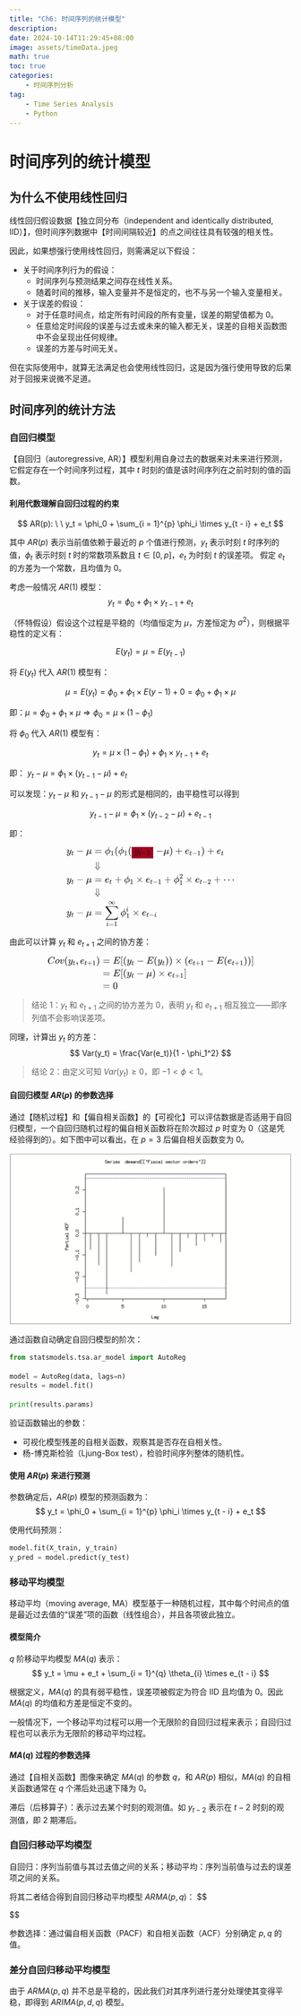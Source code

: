 ```yaml
---
title: "Ch6: 时间序列的统计模型"
description: 
date: 2024-10-14T11:29:45+08:00
image: assets/timeData.jpeg
math: true
toc: true
categories:
    - 时间序列分析
tag:
    - Time Series Analysis
    - Python
---
```


# 时间序列的统计模型
## 为什么不使用线性回归

线性回归假设数据【独立同分布（independent and identically distributed, IID）】，但时间序列数据中【时间间隔较近】的点之间往往具有较强的相关性。

因此，如果想强行使用线性回归，则需满足以下假设：
- 关于时间序列行为的假设：
    - 时间序列与预测结果之间存在线性关系。
    - 随着时间的推移，输入变量并不是恒定的，也不与另一个输入变量相关。
- 关于误差的假设：
    - 对于任意时间点，给定所有时间段的所有变量，误差的期望值都为 0。
    - 任意给定时间段的误差与过去或未来的输入都无关，误差的自相关函数图中不会呈现出任何规律。
    - 误差的方差与时间无关。

但在实际使用中，就算无法满足也会使用线性回归，这是因为强行使用导致的后果对于回报来说微不足道。

## 时间序列的统计方法
### 自回归模型

【自回归（autoregressive, AR）】模型利用自身过去的数据来对未来进行预测，它假定存在一个时间序列过程，其中 $t$ 时刻的值是该时间序列在之前时刻的值的函数。

#### 利用代数理解自回归过程的约束

$$
AR(p): \ \ y_t = \phi_0 + \sum_{i = 1}^{p} \phi_i \times y_{t - i} + e_t
$$

其中 $AR(p)$ 表示当前值依赖于最近的 $p$ 个值进行预测，$y_t$ 表示时刻 $t$ 时序列的值，$\phi_t$ 表示时刻 $t$ 时的常数项系数且 $t \in [0, p]$，$e_t$ 为时刻 $t$ 的误差项。
假定 $e_t$ 的方差为一个常数，且均值为 $0$。

考虑一般情况 $AR(1)$ 模型：
$$
y_t = \phi_0 + \phi_1 \times y_{t - 1} + e_t
$$

（怀特假设）假设这个过程是平稳的（均值恒定为 $\mu$，方差恒定为 $\sigma^2$），则根据平稳性的定义有：

$$E(y_t) = \mu = E(y_{t - 1})$$

将 $E(y_t)$ 代入 $AR(1)$ 模型有：

$$
\mu = E(y_t) = \phi_0 + \phi_1 \times E(y - 1) + 0 = \phi_0 + \phi_1 \times \mu
$$

即：$\mu = \phi_0 + \phi_1 \times \mu \Rightarrow \phi_0 = \mu \times (1 - \phi_1)$

将 $\phi_0$ 代入 $AR(1)$ 模型有：

$$
y_t = \mu \times (1 - \phi_1) + \phi_1 \times y_{t - 1} + e_t
$$

即： $y_t - \mu = \phi_1 \times (y_{t - 1} - \mu) + e_t$

可以发现：$y_t - \mu$ 和 $y_{t - 1} - \mu$ 的形式是相同的，由平稳性可以得到 

$$y_{t - 1} - \mu = \phi_1 \times (y_{t - 2} - \mu) + e_{t - 1}$$

即：

<div style='display: flex; justify-content: center;'>
<svg xmlns="http://www.w3.org/2000/svg" width="39.273ex" height="18.921ex" viewBox="0 -4431.5 17358.8 8362.9" xmlns:xlink="http://www.w3.org/1999/xlink" aria-hidden="true" style=""><defs><path id="MJX-488-TEX-I-1D466" d="M21 287Q21 301 36 335T84 406T158 442Q199 442 224 419T250 355Q248 336 247 334Q247 331 231 288T198 191T182 105Q182 62 196 45T238 27Q261 27 281 38T312 61T339 94Q339 95 344 114T358 173T377 247Q415 397 419 404Q432 431 462 431Q475 431 483 424T494 412T496 403Q496 390 447 193T391 -23Q363 -106 294 -155T156 -205Q111 -205 77 -183T43 -117Q43 -95 50 -80T69 -58T89 -48T106 -45Q150 -45 150 -87Q150 -107 138 -122T115 -142T102 -147L99 -148Q101 -153 118 -160T152 -167H160Q177 -167 186 -165Q219 -156 247 -127T290 -65T313 -9T321 21L315 17Q309 13 296 6T270 -6Q250 -11 231 -11Q185 -11 150 11T104 82Q103 89 103 113Q103 170 138 262T173 379Q173 380 173 381Q173 390 173 393T169 400T158 404H154Q131 404 112 385T82 344T65 302T57 280Q55 278 41 278H27Q21 284 21 287Z"></path><path id="MJX-488-TEX-I-1D461" d="M26 385Q19 392 19 395Q19 399 22 411T27 425Q29 430 36 430T87 431H140L159 511Q162 522 166 540T173 566T179 586T187 603T197 615T211 624T229 626Q247 625 254 615T261 596Q261 589 252 549T232 470L222 433Q222 431 272 431H323Q330 424 330 420Q330 398 317 385H210L174 240Q135 80 135 68Q135 26 162 26Q197 26 230 60T283 144Q285 150 288 151T303 153H307Q322 153 322 145Q322 142 319 133Q314 117 301 95T267 48T216 6T155 -11Q125 -11 98 4T59 56Q57 64 57 83V101L92 241Q127 382 128 383Q128 385 77 385H26Z"></path><path id="MJX-488-TEX-N-2212" d="M84 237T84 250T98 270H679Q694 262 694 250T679 230H98Q84 237 84 250Z"></path><path id="MJX-488-TEX-I-1D707" d="M58 -216Q44 -216 34 -208T23 -186Q23 -176 96 116T173 414Q186 442 219 442Q231 441 239 435T249 423T251 413Q251 401 220 279T187 142Q185 131 185 107V99Q185 26 252 26Q261 26 270 27T287 31T302 38T315 45T327 55T338 65T348 77T356 88T365 100L372 110L408 253Q444 395 448 404Q461 431 491 431Q504 431 512 424T523 412T525 402L449 84Q448 79 448 68Q448 43 455 35T476 26Q485 27 496 35Q517 55 537 131Q543 151 547 152Q549 153 557 153H561Q580 153 580 144Q580 138 575 117T555 63T523 13Q510 0 491 -8Q483 -10 467 -10Q446 -10 429 -4T402 11T385 29T376 44T374 51L368 45Q362 39 350 30T324 12T288 -4T246 -11Q199 -11 153 12L129 -85Q108 -167 104 -180T92 -202Q76 -216 58 -216Z"></path><path id="MJX-488-TEX-N-3D" d="M56 347Q56 360 70 367H707Q722 359 722 347Q722 336 708 328L390 327H72Q56 332 56 347ZM56 153Q56 168 72 173H708Q722 163 722 153Q722 140 707 133H70Q56 140 56 153Z"></path><path id="MJX-488-TEX-I-1D719" d="M409 688Q413 694 421 694H429H442Q448 688 448 686Q448 679 418 563Q411 535 404 504T392 458L388 442Q388 441 397 441T429 435T477 418Q521 397 550 357T579 260T548 151T471 65T374 11T279 -10H275L251 -105Q245 -128 238 -160Q230 -192 227 -198T215 -205H209Q189 -205 189 -198Q189 -193 211 -103L234 -11Q234 -10 226 -10Q221 -10 206 -8T161 6T107 36T62 89T43 171Q43 231 76 284T157 370T254 422T342 441Q347 441 348 445L378 567Q409 686 409 688ZM122 150Q122 116 134 91T167 53T203 35T237 27H244L337 404Q333 404 326 403T297 395T255 379T211 350T170 304Q152 276 137 237Q122 191 122 150ZM500 282Q500 320 484 347T444 385T405 400T381 404H378L332 217L284 29Q284 27 285 27Q293 27 317 33T357 47Q400 66 431 100T475 170T494 234T500 282Z"></path><path id="MJX-488-TEX-N-31" d="M213 578L200 573Q186 568 160 563T102 556H83V602H102Q149 604 189 617T245 641T273 663Q275 666 285 666Q294 666 302 660V361L303 61Q310 54 315 52T339 48T401 46H427V0H416Q395 3 257 3Q121 3 100 0H88V46H114Q136 46 152 46T177 47T193 50T201 52T207 57T213 61V578Z"></path><path id="MJX-488-TEX-N-28" d="M94 250Q94 319 104 381T127 488T164 576T202 643T244 695T277 729T302 750H315H319Q333 750 333 741Q333 738 316 720T275 667T226 581T184 443T167 250T184 58T225 -81T274 -167T316 -220T333 -241Q333 -250 318 -250H315H302L274 -226Q180 -141 137 -14T94 250Z"></path><path id="MJX-488-TEX-N-32" d="M109 429Q82 429 66 447T50 491Q50 562 103 614T235 666Q326 666 387 610T449 465Q449 422 429 383T381 315T301 241Q265 210 201 149L142 93L218 92Q375 92 385 97Q392 99 409 186V189H449V186Q448 183 436 95T421 3V0H50V19V31Q50 38 56 46T86 81Q115 113 136 137Q145 147 170 174T204 211T233 244T261 278T284 308T305 340T320 369T333 401T340 431T343 464Q343 527 309 573T212 619Q179 619 154 602T119 569T109 550Q109 549 114 549Q132 549 151 535T170 489Q170 464 154 447T109 429Z"></path><path id="MJX-488-TEX-N-29" d="M60 749L64 750Q69 750 74 750H86L114 726Q208 641 251 514T294 250Q294 182 284 119T261 12T224 -76T186 -143T145 -194T113 -227T90 -246Q87 -249 86 -250H74Q66 -250 63 -250T58 -247T55 -238Q56 -237 66 -225Q221 -64 221 250T66 725Q56 737 55 738Q55 746 60 749Z"></path><path id="MJX-488-TEX-N-2B" d="M56 237T56 250T70 270H369V420L370 570Q380 583 389 583Q402 583 409 568V270H707Q722 262 722 250T707 230H409V-68Q401 -82 391 -82H389H387Q375 -82 369 -68V230H70Q56 237 56 250Z"></path><path id="MJX-488-TEX-I-1D452" d="M39 168Q39 225 58 272T107 350T174 402T244 433T307 442H310Q355 442 388 420T421 355Q421 265 310 237Q261 224 176 223Q139 223 138 221Q138 219 132 186T125 128Q125 81 146 54T209 26T302 45T394 111Q403 121 406 121Q410 121 419 112T429 98T420 82T390 55T344 24T281 -1T205 -11Q126 -11 83 42T39 168ZM373 353Q367 405 305 405Q272 405 244 391T199 357T170 316T154 280T149 261Q149 260 169 260Q282 260 327 284T373 353Z"></path><path id="MJX-488-TEX-N-21D3" d="M401 694Q412 694 422 681V375L423 70L435 81Q487 130 551 162Q564 170 570 170Q572 170 579 163V150Q579 138 577 135T564 126Q541 114 518 99T453 48T374 -46T318 -177Q313 -194 305 -194T293 -178T272 -119T225 -31Q158 70 46 126Q35 132 33 135T31 150V163Q38 170 40 170Q46 170 59 162Q122 131 176 81L188 70V375L189 681Q199 694 208 694Q219 694 228 680V352L229 25L238 12Q279 -42 305 -102Q344 -23 373 13L382 25V678Q387 692 401 694Z"></path><path id="MJX-488-TEX-N-D7" d="M630 29Q630 9 609 9Q604 9 587 25T493 118L389 222L284 117Q178 13 175 11Q171 9 168 9Q160 9 154 15T147 29Q147 36 161 51T255 146L359 250L255 354Q174 435 161 449T147 471Q147 480 153 485T168 490Q173 490 175 489Q178 487 284 383L389 278L493 382Q570 459 587 475T609 491Q630 491 630 471Q630 464 620 453T522 355L418 250L522 145Q606 61 618 48T630 29Z"></path><path id="MJX-488-TEX-N-22EF" d="M78 250Q78 274 95 292T138 310Q162 310 180 294T199 251Q199 226 182 208T139 190T96 207T78 250ZM525 250Q525 274 542 292T585 310Q609 310 627 294T646 251Q646 226 629 208T586 190T543 207T525 250ZM972 250Q972 274 989 292T1032 310Q1056 310 1074 294T1093 251Q1093 226 1076 208T1033 190T990 207T972 250Z"></path><path id="MJX-488-TEX-LO-2211" d="M60 948Q63 950 665 950H1267L1325 815Q1384 677 1388 669H1348L1341 683Q1320 724 1285 761Q1235 809 1174 838T1033 881T882 898T699 902H574H543H251L259 891Q722 258 724 252Q725 250 724 246Q721 243 460 -56L196 -356Q196 -357 407 -357Q459 -357 548 -357T676 -358Q812 -358 896 -353T1063 -332T1204 -283T1307 -196Q1328 -170 1348 -124H1388Q1388 -125 1381 -145T1356 -210T1325 -294L1267 -449L666 -450Q64 -450 61 -448Q55 -446 55 -439Q55 -437 57 -433L590 177Q590 178 557 222T452 366T322 544L56 909L55 924Q55 945 60 948Z"></path><path id="MJX-488-TEX-I-1D456" d="M184 600Q184 624 203 642T247 661Q265 661 277 649T290 619Q290 596 270 577T226 557Q211 557 198 567T184 600ZM21 287Q21 295 30 318T54 369T98 420T158 442Q197 442 223 419T250 357Q250 340 236 301T196 196T154 83Q149 61 149 51Q149 26 166 26Q175 26 185 29T208 43T235 78T260 137Q263 149 265 151T282 153Q302 153 302 143Q302 135 293 112T268 61T223 11T161 -11Q129 -11 102 10T74 74Q74 91 79 106T122 220Q160 321 166 341T173 380Q173 404 156 404H154Q124 404 99 371T61 287Q60 286 59 284T58 281T56 279T53 278T49 278T41 278H27Q21 284 21 287Z"></path><path id="MJX-488-TEX-N-221E" d="M55 217Q55 305 111 373T254 442Q342 442 419 381Q457 350 493 303L507 284L514 294Q618 442 747 442Q833 442 888 374T944 214Q944 128 889 59T743 -11Q657 -11 580 50Q542 81 506 128L492 147L485 137Q381 -11 252 -11Q166 -11 111 57T55 217ZM907 217Q907 285 869 341T761 397Q740 397 720 392T682 378T648 359T619 335T594 310T574 285T559 263T548 246L543 238L574 198Q605 158 622 138T664 94T714 61T765 51Q827 51 867 100T907 217ZM92 214Q92 145 131 89T239 33Q357 33 456 193L425 233Q364 312 334 337Q285 380 233 380Q171 380 132 331T92 214Z"></path></defs><g stroke="currentColor" fill="currentColor" stroke-width="0" transform="matrix(1 0 0 -1 0 0)"><g data-mml-node="math"><g data-mml-node="mtable"><g data-mml-node="mtr" transform="translate(0, 3681.5)"><g data-mml-node="mtd"><g data-mml-node="msub"><g data-mml-node="mi"><use xlink:href="#MJX-488-TEX-I-1D466"></use></g><g data-mml-node="mi" transform="translate(490, -150) scale(0.707)"><use xlink:href="#MJX-488-TEX-I-1D461"></use></g></g><g data-mml-node="mo" transform="translate(1017.5, 0)"><use xlink:href="#MJX-488-TEX-N-2212"></use></g><g data-mml-node="mi" transform="translate(2017.7, 0)"><use xlink:href="#MJX-488-TEX-I-1D707"></use></g></g><g data-mml-node="mtd" transform="translate(2620.7, 0)"><g data-mml-node="mi"></g><g data-mml-node="mo" transform="translate(277.8, 0)"><use xlink:href="#MJX-488-TEX-N-3D"></use></g><g data-mml-node="msub" transform="translate(1333.6, 0)"><g data-mml-node="mi"><use xlink:href="#MJX-488-TEX-I-1D719"></use></g><g data-mml-node="mn" transform="translate(596, -150) scale(0.707)"><use xlink:href="#MJX-488-TEX-N-31"></use></g></g><g data-mml-node="mo" transform="translate(2333.1, 0)"><use xlink:href="#MJX-488-TEX-N-28"></use></g><g data-mml-node="msub" transform="translate(2722.1, 0)"><g data-mml-node="mi"><use xlink:href="#MJX-488-TEX-I-1D719"></use></g><g data-mml-node="mn" transform="translate(596, -150) scale(0.707)"><use xlink:href="#MJX-488-TEX-N-31"></use></g></g><g data-mml-node="mo" transform="translate(3721.7, 0)"><use xlink:href="#MJX-488-TEX-N-28"></use></g><g data-mml-node="TeXAtom" data-mjx-texclass="REL" transform="translate(4110.7, 0)"><g data-mml-node="mpadded"><rect fill="#a0021f" x="0" y="-470.6" width="2224.1" height="1175.1" data-bgcolor="true"></rect><g transform="translate(262.6, 0)"><g data-mml-node="TeXAtom" data-mjx-texclass="ORD"><g data-mml-node="msub"><g data-mml-node="mi"><use xlink:href="#MJX-488-TEX-I-1D466"></use></g><g data-mml-node="TeXAtom" transform="translate(490, -150) scale(0.707)" data-mjx-texclass="ORD"><g data-mml-node="mi"><use xlink:href="#MJX-488-TEX-I-1D461"></use></g><g data-mml-node="mo" transform="translate(361, 0)"><use xlink:href="#MJX-488-TEX-N-2212"></use></g><g data-mml-node="mn" transform="translate(1139, 0)"><use xlink:href="#MJX-488-TEX-N-32"></use></g></g></g></g></g></g></g><g data-mml-node="mo" transform="translate(6612.5, 0)"><use xlink:href="#MJX-488-TEX-N-2212"></use></g><g data-mml-node="mi" transform="translate(7390.5, 0)"><use xlink:href="#MJX-488-TEX-I-1D707"></use></g><g data-mml-node="mo" transform="translate(7993.5, 0)"><use xlink:href="#MJX-488-TEX-N-29"></use></g><g data-mml-node="mo" transform="translate(8604.8, 0)"><use xlink:href="#MJX-488-TEX-N-2B"></use></g><g data-mml-node="msub" transform="translate(9605, 0)"><g data-mml-node="mi"><use xlink:href="#MJX-488-TEX-I-1D452"></use></g><g data-mml-node="TeXAtom" transform="translate(466, -150) scale(0.707)" data-mjx-texclass="ORD"><g data-mml-node="mi"><use xlink:href="#MJX-488-TEX-I-1D461"></use></g><g data-mml-node="mo" transform="translate(361, 0)"><use xlink:href="#MJX-488-TEX-N-2212"></use></g><g data-mml-node="mn" transform="translate(1139, 0)"><use xlink:href="#MJX-488-TEX-N-31"></use></g></g></g><g data-mml-node="mo" transform="translate(11279.9, 0)"><use xlink:href="#MJX-488-TEX-N-29"></use></g><g data-mml-node="mo" transform="translate(11891.2, 0)"><use xlink:href="#MJX-488-TEX-N-2B"></use></g><g data-mml-node="msub" transform="translate(12891.4, 0)"><g data-mml-node="mi"><use xlink:href="#MJX-488-TEX-I-1D452"></use></g><g data-mml-node="mi" transform="translate(466, -150) scale(0.707)"><use xlink:href="#MJX-488-TEX-I-1D461"></use></g></g></g></g><g data-mml-node="mtr" transform="translate(0, 2160.9)"><g data-mml-node="mtd" transform="translate(2620.7, 0)"></g><g data-mml-node="mtd" transform="translate(2620.7, 0)"><g data-mml-node="mi"></g><g data-mml-node="mo" transform="translate(277.8, 0)"><use xlink:href="#MJX-488-TEX-N-21D3"></use></g></g></g><g data-mml-node="mtr" transform="translate(0, 727)"><g data-mml-node="mtd"><g data-mml-node="msub"><g data-mml-node="mi"><use xlink:href="#MJX-488-TEX-I-1D466"></use></g><g data-mml-node="mi" transform="translate(490, -150) scale(0.707)"><use xlink:href="#MJX-488-TEX-I-1D461"></use></g></g><g data-mml-node="mo" transform="translate(1017.5, 0)"><use xlink:href="#MJX-488-TEX-N-2212"></use></g><g data-mml-node="mi" transform="translate(2017.7, 0)"><use xlink:href="#MJX-488-TEX-I-1D707"></use></g></g><g data-mml-node="mtd" transform="translate(2620.7, 0)"><g data-mml-node="mi"></g><g data-mml-node="mo" transform="translate(277.8, 0)"><use xlink:href="#MJX-488-TEX-N-3D"></use></g><g data-mml-node="msub" transform="translate(1333.6, 0)"><g data-mml-node="mi"><use xlink:href="#MJX-488-TEX-I-1D452"></use></g><g data-mml-node="mi" transform="translate(466, -150) scale(0.707)"><use xlink:href="#MJX-488-TEX-I-1D461"></use></g></g><g data-mml-node="mo" transform="translate(2327, 0)"><use xlink:href="#MJX-488-TEX-N-2B"></use></g><g data-mml-node="msub" transform="translate(3327.3, 0)"><g data-mml-node="mi"><use xlink:href="#MJX-488-TEX-I-1D719"></use></g><g data-mml-node="mn" transform="translate(596, -150) scale(0.707)"><use xlink:href="#MJX-488-TEX-N-31"></use></g></g><g data-mml-node="mo" transform="translate(4549, 0)"><use xlink:href="#MJX-488-TEX-N-D7"></use></g><g data-mml-node="msub" transform="translate(5549.3, 0)"><g data-mml-node="mi"><use xlink:href="#MJX-488-TEX-I-1D452"></use></g><g data-mml-node="TeXAtom" transform="translate(466, -150) scale(0.707)" data-mjx-texclass="ORD"><g data-mml-node="mi"><use xlink:href="#MJX-488-TEX-I-1D461"></use></g><g data-mml-node="mo" transform="translate(361, 0)"><use xlink:href="#MJX-488-TEX-N-2212"></use></g><g data-mml-node="mn" transform="translate(1139, 0)"><use xlink:href="#MJX-488-TEX-N-31"></use></g></g></g><g data-mml-node="mo" transform="translate(7446.4, 0)"><use xlink:href="#MJX-488-TEX-N-2B"></use></g><g data-mml-node="msubsup" transform="translate(8446.7, 0)"><g data-mml-node="mi"><use xlink:href="#MJX-488-TEX-I-1D719"></use></g><g data-mml-node="mn" transform="translate(596, 413) scale(0.707)"><use xlink:href="#MJX-488-TEX-N-32"></use></g><g data-mml-node="mn" transform="translate(596, -247) scale(0.707)"><use xlink:href="#MJX-488-TEX-N-31"></use></g></g><g data-mml-node="mo" transform="translate(9668.4, 0)"><use xlink:href="#MJX-488-TEX-N-D7"></use></g><g data-mml-node="msub" transform="translate(10668.7, 0)"><g data-mml-node="mi"><use xlink:href="#MJX-488-TEX-I-1D452"></use></g><g data-mml-node="TeXAtom" transform="translate(466, -150) scale(0.707)" data-mjx-texclass="ORD"><g data-mml-node="mi"><use xlink:href="#MJX-488-TEX-I-1D461"></use></g><g data-mml-node="mo" transform="translate(361, 0)"><use xlink:href="#MJX-488-TEX-N-2212"></use></g><g data-mml-node="mn" transform="translate(1139, 0)"><use xlink:href="#MJX-488-TEX-N-32"></use></g></g></g><g data-mml-node="mo" transform="translate(12565.8, 0)"><use xlink:href="#MJX-488-TEX-N-2B"></use></g><g data-mml-node="mo" transform="translate(13566, 0)"><use xlink:href="#MJX-488-TEX-N-22EF"></use></g></g></g><g data-mml-node="mtr" transform="translate(0, -573)"><g data-mml-node="mtd" transform="translate(2620.7, 0)"></g><g data-mml-node="mtd" transform="translate(2620.7, 0)"><g data-mml-node="mi"></g><g data-mml-node="mo" transform="translate(277.8, 0)"><use xlink:href="#MJX-488-TEX-N-21D3"></use></g></g></g><g data-mml-node="mtr" transform="translate(0, -2685.6)"><g data-mml-node="mtd"><g data-mml-node="msub"><g data-mml-node="mi"><use xlink:href="#MJX-488-TEX-I-1D466"></use></g><g data-mml-node="mi" transform="translate(490, -150) scale(0.707)"><use xlink:href="#MJX-488-TEX-I-1D461"></use></g></g><g data-mml-node="mo" transform="translate(1017.5, 0)"><use xlink:href="#MJX-488-TEX-N-2212"></use></g><g data-mml-node="mi" transform="translate(2017.7, 0)"><use xlink:href="#MJX-488-TEX-I-1D707"></use></g></g><g data-mml-node="mtd" transform="translate(2620.7, 0)"><g data-mml-node="mi"></g><g data-mml-node="mo" transform="translate(277.8, 0)"><use xlink:href="#MJX-488-TEX-N-3D"></use></g><g data-mml-node="munderover" transform="translate(1333.6, 0)"><g data-mml-node="mo"><use xlink:href="#MJX-488-TEX-LO-2211"></use></g><g data-mml-node="TeXAtom" transform="translate(148.2, -1087.9) scale(0.707)" data-mjx-texclass="ORD"><g data-mml-node="mi"><use xlink:href="#MJX-488-TEX-I-1D456"></use></g><g data-mml-node="mo" transform="translate(345, 0)"><use xlink:href="#MJX-488-TEX-N-3D"></use></g><g data-mml-node="mn" transform="translate(1123, 0)"><use xlink:href="#MJX-488-TEX-N-31"></use></g></g><g data-mml-node="TeXAtom" transform="translate(368.4, 1150) scale(0.707)" data-mjx-texclass="ORD"><g data-mml-node="mi"><use xlink:href="#MJX-488-TEX-N-221E"></use></g></g></g><g data-mml-node="msubsup" transform="translate(2944.2, 0)"><g data-mml-node="mi"><use xlink:href="#MJX-488-TEX-I-1D719"></use></g><g data-mml-node="mi" transform="translate(596, 413) scale(0.707)"><use xlink:href="#MJX-488-TEX-I-1D456"></use></g><g data-mml-node="mn" transform="translate(596, -247) scale(0.707)"><use xlink:href="#MJX-488-TEX-N-31"></use></g></g><g data-mml-node="mo" transform="translate(4166, 0)"><use xlink:href="#MJX-488-TEX-N-D7"></use></g><g data-mml-node="msub" transform="translate(5166.2, 0)"><g data-mml-node="mi"><use xlink:href="#MJX-488-TEX-I-1D452"></use></g><g data-mml-node="TeXAtom" transform="translate(466, -150) scale(0.707)" data-mjx-texclass="ORD"><g data-mml-node="mi"><use xlink:href="#MJX-488-TEX-I-1D461"></use></g><g data-mml-node="mo" transform="translate(361, 0)"><use xlink:href="#MJX-488-TEX-N-2212"></use></g><g data-mml-node="mi" transform="translate(1139, 0)"><use xlink:href="#MJX-488-TEX-I-1D456"></use></g></g></g></g></g></g></g></g></svg>
</div>

由此可以计算 $y_{t}$ 和 $e_{t + 1}$ 之间的协方差：

<div style='display: flex; justify-content: center;'>
<svg xmlns="http://www.w3.org/2000/svg" width="48.245ex" height="8.145ex" viewBox="0 -2050 21324.2 3600" xmlns:xlink="http://www.w3.org/1999/xlink" aria-hidden="true" style=""><defs><path id="MJX-690-TEX-I-1D436" d="M50 252Q50 367 117 473T286 641T490 704Q580 704 633 653Q642 643 648 636T656 626L657 623Q660 623 684 649Q691 655 699 663T715 679T725 690L740 705H746Q760 705 760 698Q760 694 728 561Q692 422 692 421Q690 416 687 415T669 413H653Q647 419 647 422Q647 423 648 429T650 449T651 481Q651 552 619 605T510 659Q484 659 454 652T382 628T299 572T226 479Q194 422 175 346T156 222Q156 108 232 58Q280 24 350 24Q441 24 512 92T606 240Q610 253 612 255T628 257Q648 257 648 248Q648 243 647 239Q618 132 523 55T319 -22Q206 -22 128 53T50 252Z"></path><path id="MJX-690-TEX-I-1D45C" d="M201 -11Q126 -11 80 38T34 156Q34 221 64 279T146 380Q222 441 301 441Q333 441 341 440Q354 437 367 433T402 417T438 387T464 338T476 268Q476 161 390 75T201 -11ZM121 120Q121 70 147 48T206 26Q250 26 289 58T351 142Q360 163 374 216T388 308Q388 352 370 375Q346 405 306 405Q243 405 195 347Q158 303 140 230T121 120Z"></path><path id="MJX-690-TEX-I-1D463" d="M173 380Q173 405 154 405Q130 405 104 376T61 287Q60 286 59 284T58 281T56 279T53 278T49 278T41 278H27Q21 284 21 287Q21 294 29 316T53 368T97 419T160 441Q202 441 225 417T249 361Q249 344 246 335Q246 329 231 291T200 202T182 113Q182 86 187 69Q200 26 250 26Q287 26 319 60T369 139T398 222T409 277Q409 300 401 317T383 343T365 361T357 383Q357 405 376 424T417 443Q436 443 451 425T467 367Q467 340 455 284T418 159T347 40T241 -11Q177 -11 139 22Q102 54 102 117Q102 148 110 181T151 298Q173 362 173 380Z"></path><path id="MJX-690-TEX-N-28" d="M94 250Q94 319 104 381T127 488T164 576T202 643T244 695T277 729T302 750H315H319Q333 750 333 741Q333 738 316 720T275 667T226 581T184 443T167 250T184 58T225 -81T274 -167T316 -220T333 -241Q333 -250 318 -250H315H302L274 -226Q180 -141 137 -14T94 250Z"></path><path id="MJX-690-TEX-I-1D466" d="M21 287Q21 301 36 335T84 406T158 442Q199 442 224 419T250 355Q248 336 247 334Q247 331 231 288T198 191T182 105Q182 62 196 45T238 27Q261 27 281 38T312 61T339 94Q339 95 344 114T358 173T377 247Q415 397 419 404Q432 431 462 431Q475 431 483 424T494 412T496 403Q496 390 447 193T391 -23Q363 -106 294 -155T156 -205Q111 -205 77 -183T43 -117Q43 -95 50 -80T69 -58T89 -48T106 -45Q150 -45 150 -87Q150 -107 138 -122T115 -142T102 -147L99 -148Q101 -153 118 -160T152 -167H160Q177 -167 186 -165Q219 -156 247 -127T290 -65T313 -9T321 21L315 17Q309 13 296 6T270 -6Q250 -11 231 -11Q185 -11 150 11T104 82Q103 89 103 113Q103 170 138 262T173 379Q173 380 173 381Q173 390 173 393T169 400T158 404H154Q131 404 112 385T82 344T65 302T57 280Q55 278 41 278H27Q21 284 21 287Z"></path><path id="MJX-690-TEX-I-1D461" d="M26 385Q19 392 19 395Q19 399 22 411T27 425Q29 430 36 430T87 431H140L159 511Q162 522 166 540T173 566T179 586T187 603T197 615T211 624T229 626Q247 625 254 615T261 596Q261 589 252 549T232 470L222 433Q222 431 272 431H323Q330 424 330 420Q330 398 317 385H210L174 240Q135 80 135 68Q135 26 162 26Q197 26 230 60T283 144Q285 150 288 151T303 153H307Q322 153 322 145Q322 142 319 133Q314 117 301 95T267 48T216 6T155 -11Q125 -11 98 4T59 56Q57 64 57 83V101L92 241Q127 382 128 383Q128 385 77 385H26Z"></path><path id="MJX-690-TEX-N-2C" d="M78 35T78 60T94 103T137 121Q165 121 187 96T210 8Q210 -27 201 -60T180 -117T154 -158T130 -185T117 -194Q113 -194 104 -185T95 -172Q95 -168 106 -156T131 -126T157 -76T173 -3V9L172 8Q170 7 167 6T161 3T152 1T140 0Q113 0 96 17Z"></path><path id="MJX-690-TEX-I-1D452" d="M39 168Q39 225 58 272T107 350T174 402T244 433T307 442H310Q355 442 388 420T421 355Q421 265 310 237Q261 224 176 223Q139 223 138 221Q138 219 132 186T125 128Q125 81 146 54T209 26T302 45T394 111Q403 121 406 121Q410 121 419 112T429 98T420 82T390 55T344 24T281 -1T205 -11Q126 -11 83 42T39 168ZM373 353Q367 405 305 405Q272 405 244 391T199 357T170 316T154 280T149 261Q149 260 169 260Q282 260 327 284T373 353Z"></path><path id="MJX-690-TEX-N-2B" d="M56 237T56 250T70 270H369V420L370 570Q380 583 389 583Q402 583 409 568V270H707Q722 262 722 250T707 230H409V-68Q401 -82 391 -82H389H387Q375 -82 369 -68V230H70Q56 237 56 250Z"></path><path id="MJX-690-TEX-N-31" d="M213 578L200 573Q186 568 160 563T102 556H83V602H102Q149 604 189 617T245 641T273 663Q275 666 285 666Q294 666 302 660V361L303 61Q310 54 315 52T339 48T401 46H427V0H416Q395 3 257 3Q121 3 100 0H88V46H114Q136 46 152 46T177 47T193 50T201 52T207 57T213 61V578Z"></path><path id="MJX-690-TEX-N-29" d="M60 749L64 750Q69 750 74 750H86L114 726Q208 641 251 514T294 250Q294 182 284 119T261 12T224 -76T186 -143T145 -194T113 -227T90 -246Q87 -249 86 -250H74Q66 -250 63 -250T58 -247T55 -238Q56 -237 66 -225Q221 -64 221 250T66 725Q56 737 55 738Q55 746 60 749Z"></path><path id="MJX-690-TEX-N-3D" d="M56 347Q56 360 70 367H707Q722 359 722 347Q722 336 708 328L390 327H72Q56 332 56 347ZM56 153Q56 168 72 173H708Q722 163 722 153Q722 140 707 133H70Q56 140 56 153Z"></path><path id="MJX-690-TEX-I-1D438" d="M492 213Q472 213 472 226Q472 230 477 250T482 285Q482 316 461 323T364 330H312Q311 328 277 192T243 52Q243 48 254 48T334 46Q428 46 458 48T518 61Q567 77 599 117T670 248Q680 270 683 272Q690 274 698 274Q718 274 718 261Q613 7 608 2Q605 0 322 0H133Q31 0 31 11Q31 13 34 25Q38 41 42 43T65 46Q92 46 125 49Q139 52 144 61Q146 66 215 342T285 622Q285 629 281 629Q273 632 228 634H197Q191 640 191 642T193 659Q197 676 203 680H757Q764 676 764 669Q764 664 751 557T737 447Q735 440 717 440H705Q698 445 698 453L701 476Q704 500 704 528Q704 558 697 578T678 609T643 625T596 632T532 634H485Q397 633 392 631Q388 629 386 622Q385 619 355 499T324 377Q347 376 372 376H398Q464 376 489 391T534 472Q538 488 540 490T557 493Q562 493 565 493T570 492T572 491T574 487T577 483L544 351Q511 218 508 216Q505 213 492 213Z"></path><path id="MJX-690-TEX-N-5B" d="M118 -250V750H255V710H158V-210H255V-250H118Z"></path><path id="MJX-690-TEX-N-2212" d="M84 237T84 250T98 270H679Q694 262 694 250T679 230H98Q84 237 84 250Z"></path><path id="MJX-690-TEX-N-D7" d="M630 29Q630 9 609 9Q604 9 587 25T493 118L389 222L284 117Q178 13 175 11Q171 9 168 9Q160 9 154 15T147 29Q147 36 161 51T255 146L359 250L255 354Q174 435 161 449T147 471Q147 480 153 485T168 490Q173 490 175 489Q178 487 284 383L389 278L493 382Q570 459 587 475T609 491Q630 491 630 471Q630 464 620 453T522 355L418 250L522 145Q606 61 618 48T630 29Z"></path><path id="MJX-690-TEX-N-5D" d="M22 710V750H159V-250H22V-210H119V710H22Z"></path><path id="MJX-690-TEX-I-1D707" d="M58 -216Q44 -216 34 -208T23 -186Q23 -176 96 116T173 414Q186 442 219 442Q231 441 239 435T249 423T251 413Q251 401 220 279T187 142Q185 131 185 107V99Q185 26 252 26Q261 26 270 27T287 31T302 38T315 45T327 55T338 65T348 77T356 88T365 100L372 110L408 253Q444 395 448 404Q461 431 491 431Q504 431 512 424T523 412T525 402L449 84Q448 79 448 68Q448 43 455 35T476 26Q485 27 496 35Q517 55 537 131Q543 151 547 152Q549 153 557 153H561Q580 153 580 144Q580 138 575 117T555 63T523 13Q510 0 491 -8Q483 -10 467 -10Q446 -10 429 -4T402 11T385 29T376 44T374 51L368 45Q362 39 350 30T324 12T288 -4T246 -11Q199 -11 153 12L129 -85Q108 -167 104 -180T92 -202Q76 -216 58 -216Z"></path><path id="MJX-690-TEX-N-30" d="M96 585Q152 666 249 666Q297 666 345 640T423 548Q460 465 460 320Q460 165 417 83Q397 41 362 16T301 -15T250 -22Q224 -22 198 -16T137 16T82 83Q39 165 39 320Q39 494 96 585ZM321 597Q291 629 250 629Q208 629 178 597Q153 571 145 525T137 333Q137 175 145 125T181 46Q209 16 250 16Q290 16 318 46Q347 76 354 130T362 333Q362 478 354 524T321 597Z"></path></defs><g stroke="currentColor" fill="currentColor" stroke-width="0" transform="matrix(1 0 0 -1 0 0)"><g data-mml-node="math"><g data-mml-node="mtable"><g data-mml-node="mtr" transform="translate(0, 1300)"><g data-mml-node="mtd"><g data-mml-node="mi"><use xlink:href="#MJX-690-TEX-I-1D436"></use></g><g data-mml-node="mi" transform="translate(760, 0)"><use xlink:href="#MJX-690-TEX-I-1D45C"></use></g><g data-mml-node="mi" transform="translate(1245, 0)"><use xlink:href="#MJX-690-TEX-I-1D463"></use></g><g data-mml-node="mo" transform="translate(1730, 0)"><use xlink:href="#MJX-690-TEX-N-28"></use></g><g data-mml-node="msub" transform="translate(2119, 0)"><g data-mml-node="mi"><use xlink:href="#MJX-690-TEX-I-1D466"></use></g><g data-mml-node="mi" transform="translate(490, -150) scale(0.707)"><use xlink:href="#MJX-690-TEX-I-1D461"></use></g></g><g data-mml-node="mo" transform="translate(2914.3, 0)"><use xlink:href="#MJX-690-TEX-N-2C"></use></g><g data-mml-node="msub" transform="translate(3358.9, 0)"><g data-mml-node="mi"><use xlink:href="#MJX-690-TEX-I-1D452"></use></g><g data-mml-node="TeXAtom" transform="translate(466, -150) scale(0.707)" data-mjx-texclass="ORD"><g data-mml-node="mi"><use xlink:href="#MJX-690-TEX-I-1D461"></use></g><g data-mml-node="mo" transform="translate(361, 0)"><use xlink:href="#MJX-690-TEX-N-2B"></use></g><g data-mml-node="mn" transform="translate(1139, 0)"><use xlink:href="#MJX-690-TEX-N-31"></use></g></g></g><g data-mml-node="mo" transform="translate(5033.9, 0)"><use xlink:href="#MJX-690-TEX-N-29"></use></g></g><g data-mml-node="mtd" transform="translate(5422.9, 0)"><g data-mml-node="mi"></g><g data-mml-node="mo" transform="translate(277.8, 0)"><use xlink:href="#MJX-690-TEX-N-3D"></use></g><g data-mml-node="mi" transform="translate(1333.6, 0)"><use xlink:href="#MJX-690-TEX-I-1D438"></use></g><g data-mml-node="mo" transform="translate(2097.6, 0)"><use xlink:href="#MJX-690-TEX-N-5B"></use></g><g data-mml-node="mo" transform="translate(2375.6, 0)"><use xlink:href="#MJX-690-TEX-N-28"></use></g><g data-mml-node="msub" transform="translate(2764.6, 0)"><g data-mml-node="mi"><use xlink:href="#MJX-690-TEX-I-1D466"></use></g><g data-mml-node="mi" transform="translate(490, -150) scale(0.707)"><use xlink:href="#MJX-690-TEX-I-1D461"></use></g></g><g data-mml-node="mo" transform="translate(3782, 0)"><use xlink:href="#MJX-690-TEX-N-2212"></use></g><g data-mml-node="mi" transform="translate(4782.3, 0)"><use xlink:href="#MJX-690-TEX-I-1D438"></use></g><g data-mml-node="mo" transform="translate(5546.3, 0)"><use xlink:href="#MJX-690-TEX-N-28"></use></g><g data-mml-node="msub" transform="translate(5935.3, 0)"><g data-mml-node="mi"><use xlink:href="#MJX-690-TEX-I-1D466"></use></g><g data-mml-node="mi" transform="translate(490, -150) scale(0.707)"><use xlink:href="#MJX-690-TEX-I-1D461"></use></g></g><g data-mml-node="mo" transform="translate(6730.5, 0)"><use xlink:href="#MJX-690-TEX-N-29"></use></g><g data-mml-node="mo" transform="translate(7119.5, 0)"><use xlink:href="#MJX-690-TEX-N-29"></use></g><g data-mml-node="mo" transform="translate(7730.8, 0)"><use xlink:href="#MJX-690-TEX-N-D7"></use></g><g data-mml-node="mo" transform="translate(8731, 0)"><use xlink:href="#MJX-690-TEX-N-28"></use></g><g data-mml-node="msub" transform="translate(9120, 0)"><g data-mml-node="mi"><use xlink:href="#MJX-690-TEX-I-1D452"></use></g><g data-mml-node="TeXAtom" transform="translate(466, -150) scale(0.707)" data-mjx-texclass="ORD"><g data-mml-node="mi"><use xlink:href="#MJX-690-TEX-I-1D461"></use></g><g data-mml-node="mo" transform="translate(361, 0)"><use xlink:href="#MJX-690-TEX-N-2B"></use></g><g data-mml-node="mn" transform="translate(1139, 0)"><use xlink:href="#MJX-690-TEX-N-31"></use></g></g></g><g data-mml-node="mo" transform="translate(11017.1, 0)"><use xlink:href="#MJX-690-TEX-N-2212"></use></g><g data-mml-node="mi" transform="translate(12017.4, 0)"><use xlink:href="#MJX-690-TEX-I-1D438"></use></g><g data-mml-node="mo" transform="translate(12781.4, 0)"><use xlink:href="#MJX-690-TEX-N-28"></use></g><g data-mml-node="msub" transform="translate(13170.4, 0)"><g data-mml-node="mi"><use xlink:href="#MJX-690-TEX-I-1D452"></use></g><g data-mml-node="TeXAtom" transform="translate(466, -150) scale(0.707)" data-mjx-texclass="ORD"><g data-mml-node="mi"><use xlink:href="#MJX-690-TEX-I-1D461"></use></g><g data-mml-node="mo" transform="translate(361, 0)"><use xlink:href="#MJX-690-TEX-N-2B"></use></g><g data-mml-node="mn" transform="translate(1139, 0)"><use xlink:href="#MJX-690-TEX-N-31"></use></g></g></g><g data-mml-node="mo" transform="translate(14845.3, 0)"><use xlink:href="#MJX-690-TEX-N-29"></use></g><g data-mml-node="mo" transform="translate(15234.3, 0)"><use xlink:href="#MJX-690-TEX-N-29"></use></g><g data-mml-node="mo" transform="translate(15623.3, 0)"><use xlink:href="#MJX-690-TEX-N-5D"></use></g></g></g><g data-mml-node="mtr" transform="translate(0, 0)"><g data-mml-node="mtd" transform="translate(5422.9, 0)"></g><g data-mml-node="mtd" transform="translate(5422.9, 0)"><g data-mml-node="mi"></g><g data-mml-node="mo" transform="translate(277.8, 0)"><use xlink:href="#MJX-690-TEX-N-3D"></use></g><g data-mml-node="mi" transform="translate(1333.6, 0)"><use xlink:href="#MJX-690-TEX-I-1D438"></use></g><g data-mml-node="mo" transform="translate(2097.6, 0)"><use xlink:href="#MJX-690-TEX-N-5B"></use></g><g data-mml-node="mo" transform="translate(2375.6, 0)"><use xlink:href="#MJX-690-TEX-N-28"></use></g><g data-mml-node="msub" transform="translate(2764.6, 0)"><g data-mml-node="mi"><use xlink:href="#MJX-690-TEX-I-1D466"></use></g><g data-mml-node="mi" transform="translate(490, -150) scale(0.707)"><use xlink:href="#MJX-690-TEX-I-1D461"></use></g></g><g data-mml-node="mo" transform="translate(3782, 0)"><use xlink:href="#MJX-690-TEX-N-2212"></use></g><g data-mml-node="mi" transform="translate(4782.3, 0)"><use xlink:href="#MJX-690-TEX-I-1D707"></use></g><g data-mml-node="mo" transform="translate(5385.3, 0)"><use xlink:href="#MJX-690-TEX-N-29"></use></g><g data-mml-node="mo" transform="translate(5996.5, 0)"><use xlink:href="#MJX-690-TEX-N-D7"></use></g><g data-mml-node="msub" transform="translate(6996.7, 0)"><g data-mml-node="mi"><use xlink:href="#MJX-690-TEX-I-1D452"></use></g><g data-mml-node="TeXAtom" transform="translate(466, -150) scale(0.707)" data-mjx-texclass="ORD"><g data-mml-node="mi"><use xlink:href="#MJX-690-TEX-I-1D461"></use></g><g data-mml-node="mo" transform="translate(361, 0)"><use xlink:href="#MJX-690-TEX-N-2B"></use></g><g data-mml-node="mn" transform="translate(1139, 0)"><use xlink:href="#MJX-690-TEX-N-31"></use></g></g></g><g data-mml-node="mo" transform="translate(8671.7, 0)"><use xlink:href="#MJX-690-TEX-N-5D"></use></g></g></g><g data-mml-node="mtr" transform="translate(0, -1300)"><g data-mml-node="mtd" transform="translate(5422.9, 0)"></g><g data-mml-node="mtd" transform="translate(5422.9, 0)"><g data-mml-node="mi"></g><g data-mml-node="mo" transform="translate(277.8, 0)"><use xlink:href="#MJX-690-TEX-N-3D"></use></g><g data-mml-node="mn" transform="translate(1333.6, 0)"><use xlink:href="#MJX-690-TEX-N-30"></use></g></g></g></g></g></g></svg>
</div>

> 结论 1：$y_{t}$ 和 $e_{t + 1}$ 之间的协方差为 $0$，表明 $y_t$ 和 $e_{t + 1}$ 相互独立——即序列值不会影响误差项。

同理，计算出 $y_t$ 的方差：
$$
Var(y_t) = \frac{Var(e_t)}{1 - \phi_1^2}
$$

> 结论 2：由定义可知 $Var(y_t) \ge 0$，即 $-1 < \phi < 1$。

#### 自回归模型 $AR(p)$ 的参数选择

通过【随机过程】和【偏自相关函数】的【可视化】可以评估数据是否适用于自回归模型，一个自回归随机过程的偏自相关函数将在阶次超过 $p$ 时变为 0（这是凭经验得到的）。如下图中可以看出，在 $p = 3$ 后偏自相关函数变为 0。

<div style='display: flex; justify-content: center;'>
<img src='assets/6-1.png' alt='img' style='zoom:50%;' />
</div>

通过函数自动确定自回归模型的阶次：

```python
from statsmodels.tsa.ar_model import AutoReg

model = AutoReg(data, lags=n)
results = model.fit()

print(results.params)
```

验证函数输出的参数：
- 可视化模型残差的自相关函数，观察其是否存在自相关性。
- 杨-博克斯检验（Ljung-Box test），检验时间序列整体的随机性。

#### 使用 $AR(p)$ 来进行预测

参数确定后，$AR(p)$ 模型的预测函数为：
$$
y_t = \phi_0 + \sum_{i = 1}^{p} \phi_i \times y_{t - i} + e_t
$$

使用代码预测：

```python
model.fit(X_train, y_train)
y_pred = model.predict(y_test)
```

### 移动平均模型

移动平均（moving average, MA）模型基于一种随机过程，其中每个时间点的值是最近过去值的“误差”项的函数（线性组合），并且各项彼此独立。

#### 模型简介

$q$ 阶移动平均模型 $MA(q)$ 表示：
$$
y_t = \mu + e_t + \sum_{i = 1}^{q} \theta_{i} \times e_{t - i}
$$

根据定义，$MA(q)$ 的具有弱平稳性，误差项被假定为符合 IID 且均值为 0。因此 $MA(q)$ 的均值和方差是恒定不变的。

一般情况下，一个移动平均过程可以用一个无限阶的自回归过程来表示；自回归过程也可以表示为无限阶的移动平均过程。

#### $MA(q)$ 过程的参数选择

通过【自相关函数】图像来确定 $MA(q)$ 的参数 $q$，和 $AR(p)$ 相似，$MA(q)$ 的自相关函数通常在 $q$ 个滞后处迅速下降为 0。

滞后（后移算子）：表示过去某个时刻的观测值。如 $y_{t - 2}$ 表示在 $t - 2$ 时刻的观测值，即 2 期滞后。

### 自回归移动平均模型

自回归：序列当前值与其过去值之间的关系；移动平均：序列当前值与过去的误差项之间的关系。

将其二者结合得到自回归移动平均模型 $ARMA(p, q)$：
$$

$$

参数选择：通过偏自相关函数（PACF）和自相关函数（ACF）分别确定 $p, q$ 的值。

### 差分自回归移动平均模型

由于 $ARMA(p, q)$ 并不总是平稳的，因此我们对其序列进行差分处理使其变得平稳，即得到 $ARIMA(p, d, q)$ 模型。

